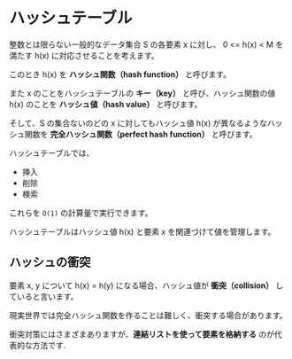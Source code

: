 # ハッシュテーブル

整数とは限らない一般的なデータ集合 S の各要素 x に対し、 0 <= h(x) < M を満たす h(x) に対応させることを考えます。

このとき h(x) を **ハッシュ関数（hash function）** と呼びます。

また x のことをハッシュテーブルの **キー（key）** と呼び、ハッシュ関数の値 h(x) のことを **ハッシュ値（hash value）** と呼びます。

そして、S の集合ないのどの x に対してもハッシュ値 h(x) が異なるようなハッシュ関数を **完全ハッシュ関数（perfect hash function）** と呼びます。

ハッシュテーブルでは、

- 挿入
- 削除
- 検索

これらを `O(1)` の計算量で実行できます。

ハッシュテーブルはハッシュ値 h(x) と要素 x を関連づけて値を管理します。

## ハッシュの衝突

要素 x, y について h(x) = h(y) になる場合、ハッシュ値が **衝突（collision）** していると言います。

現実世界では完全ハッシュ関数を作ることは難しく、衝突する場合があります。

衝突対策にはさまざまありますが、**連結リストを使って要素を格納する** のが代表的な方法です.

